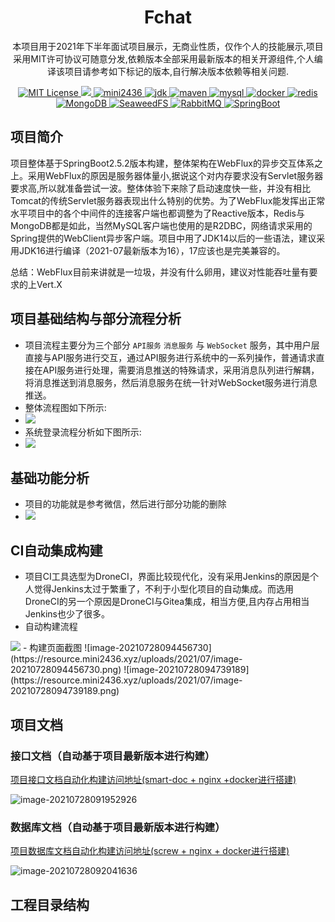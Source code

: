 <h1 align="center">Fchat</h1>
<p align="center">本项目用于2021年下半年面试项目展示，无商业性质，仅作个人的技能展示,项目采用MIT许可协议可随意分发,依赖版本全部采用最新版本的相关开源组件,个人编译该项目请参考如下标记的版本,自行解决版本依赖等相关问题.</p>
<div>

<p align="center">
    <a href="#">
        <img src="https://img.shields.io/badge/license-MIT-green" alt="MIT License" />
    </a>
    <a href="https://drone.mini2436.xyz/mini2436/FChat-Server">
  		<img src="https://drone.mini2436.xyz/api/badges/mini2436/FChat-Server/status.svg?ref=refs/heads/dev" />
		</a>
    <a href="#">
        <img src="https://img.shields.io/badge/author-mini2436-yellowgreen" alt="mini2436">
    </a>
    <a href="#">
        <img src="https://img.shields.io/badge/AdoptOpenJDK-16.0.0-blue" alt="jdk">
    </a>
    <a href="#">
        <img src="https://img.shields.io/badge/maven-3.8.1-aquamarine" alt="maven">
    </a>
    <a href="#">
        <img src="https://img.shields.io/badge/MySQL-8.0.24-green" alt="mysql">
    </a>
    <a href="#">
        <img src="https://img.shields.io/badge/docker-19.03.9-dodgerblue" alt="docker">
    </a>
    <a href="#">
        <img src="https://img.shields.io/badge/Redis-6.2.1-red" alt="redis">
    </a>
    <a href="#">
        <img src="https://img.shields.io/badge/MongoDB-4.0.0-springgreen" alt="MongoDB">
    </a>
    <a href="#">
        <img src="https://img.shields.io/badge/SeaweedFS-2.5.7-cornflowerblue" alt="SeaweedFS">
    </a>
    <a href="#">
        <img src="https://img.shields.io/badge/RabbitMQ-3.8.19-lightpink" alt="RabbitMQ">
    </a>
    <a href="#">
        <img src="https://img.shields.io/badge/SpringBoot-2.5.2-greenyellow" alt="SpringBoot">
    </a>
</p>

## 项目简介

项目整体基于SpringBoot2.5.2版本构建，整体架构在WebFlux的异步交互体系之上。采用WebFlux的原因是服务器体量小,据说这个对内存要求没有Servlet服务器要求高,所以就准备尝试一波。整体体验下来除了启动速度快一些，并没有相比Tomcat的传统Servlet服务器表现出什么特别的优势。为了WebFlux能发挥出正常水平项目中的各个中间件的连接客户端也都调整为了Reactive版本，Redis与MongoDB都是如此，当然MySQL客户端也使用的是R2DBC，网络请求采用的Spring提供的WebClient异步客户端。项目中用了JDK14以后的一些语法，建议采用JDK16进行编译（2021-07最新版本为16），17应该也是完美兼容的。

总结：WebFlux目前来讲就是一垃圾，并没有什么卵用，建议对性能吞吐量有要求的上Vert.X

## 项目基础结构与部分流程分析

- 项目流程主要分为三个部分 `API服务` `消息服务` 与 `WebSocket` 服务，其中用户层直接与API服务进行交互，通过API服务进行系统中的一系列操作，普通请求直接在API服务进行处理，需要消息推送的特殊请求，采用消息队列进行解耦，将消息推送到消息服务，然后消息服务在统一针对WebSocket服务进行消息推送。
- 整体流程图如下所示:
- <img src="http://edrawcloudpubliccn.oss-cn-shenzhen.aliyuncs.com/viewer/self/23806526/share/2021-7-6/1625542216/main.svg">
- 系统登录流程分析如下图所示:
- <img src="http://edrawcloudpubliccn.oss-cn-shenzhen.aliyuncs.com/viewer/self/23806526/share/2021-7-6/1625542363/main.svg">

## 基础功能分析

- 项目的功能就是参考微信，然后进行部分功能的删除
- <img src="http://edrawcloudpubliccn.oss-cn-shenzhen.aliyuncs.com/viewer/self/23806526/share/2021-7-6/1625542503/main.svg"/>

## CI自动集成构建

- 项目CI工具选型为DroneCI，界面比较现代化，没有采用Jenkins的原因是个人觉得Jenkins太过于繁重了，不利于小型化项目的自动集成。而选用DroneCI的另一个原因是DroneCI与Gitea集成，相当方便,且内存占用相当Jenkins也少了很多。
- 自动构建流程
<img src="http://edrawcloudpubliccn.oss-cn-shenzhen.aliyuncs.com/viewer/self/23806526/share/2021-7-6/1625542729/main.svg">
- 构建页面截图
![image-20210728094456730](https://resource.mini2436.xyz/uploads/2021/07/image-20210728094456730.png)
![image-20210728094739189](https://resource.mini2436.xyz/uploads/2021/07/image-20210728094739189.png)

## 项目文档

### 接口文档（自动基于项目最新版本进行构建）

[项目接口文档自动化构建访问地址(smart-doc + nginx +docker进行搭建)](https://fchat-doc.mini2436.xyz/fchat%E6%8E%A5%E5%8F%A3%E6%96%87%E6%A1%A3.html)

![image-20210728091952926](https://resource.mini2436.xyz/uploads/2021/07/image-20210728091952926.png)

### 数据库文档（自动基于项目最新版本进行构建）

[项目数据库文档自动化构建访问地址(screw + nginx + docker进行搭建)](https://fchat-doc.mini2436.xyz/fchat%E6%95%B0%E6%8D%AE%E5%BA%93%E6%96%87%E6%A1%A3.html)

![image-20210728092041636](https://resource.mini2436.xyz/uploads/2021/07/image-20210728092041636.png)

## 工程目录结构






